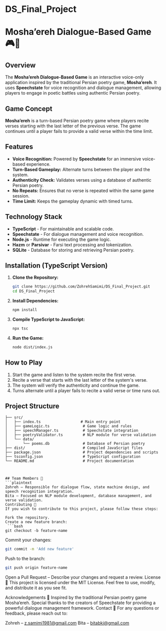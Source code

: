 # DS_Final_Project
# Mosha’ereh Dialogue-Based Game 🎮🎤

## Overview
The **Mosha’ereh Dialogue-Based Game** is an interactive voice-only application inspired by the traditional Persian poetry game, **Mosha’ereh**. It uses **Speechstate** for voice recognition and dialogue management, allowing players to engage in poetic battles using authentic Persian poetry.

## Game Concept
**Mosha’ereh** is a turn-based Persian poetry game where players recite verses starting with the last letter of the previous verse. The game continues until a player fails to provide a valid verse within the time limit.

## Features
- **Voice Recognition:** Powered by **Speechstate** for an immersive voice-based experience.
- **Turn-Based Gameplay:** Alternate turns between the player and the system.
- **Authenticity Check:** Validates verses using a database of authentic Persian poetry.
- **No Repeats:** Ensures that no verse is repeated within the same game session.
- **Time Limit:** Keeps the gameplay dynamic with timed turns.

## Technology Stack
- **TypeScript** - For maintainable and scalable code.
- **Speechstate** - For dialogue management and voice recognition.
- **Node.js** - Runtime for executing the game logic.
- **Hazm** or **Parsivar** - Farsi text processing and tokenization.
- **SQLite** - Database for storing and retrieving Persian poetry.

## Installation (TypeScript Version)
1. **Clone the Repository:**
    ```bash
    git clone https://github.com/ZohrehSamimi/DS_Final_Project.git
    cd DS_Final_Project
    ```

2. **Install Dependencies:**
    ```bash
    npm install
    ```

3. **Compile TypeScript to JavaScript:**
    ```bash
    npx tsc
    ```

4. **Run the Game:**
    ```bash
    node dist/index.js
    ```

## How to Play
1. Start the game and listen to the system recite the first verse.
2. Recite a verse that starts with the last letter of the system's verse.
3. The system will verify the authenticity and continue the game.
4. Turns alternate until a player fails to recite a valid verse or time runs out.

## Project Structure
```plaintext
├── src/
│   ├── index.ts                  # Main entry point
│   ├── gameLogic.ts               # Game logic and rules
│   ├── speechManager.ts           # Speechstate integration
│   ├── poetryValidator.ts         # NLP module for verse validation
│   └── data/
│       └── poems.db               # Database of Persian poetry
├── dist/                          # Compiled JavaScript files
├── package.json                   # Project dependencies and scripts
├── tsconfig.json                  # TypeScript configuration
└── README.md                      # Project documentation



## Team Members 👥
```plaintext
Zohreh – Responsible for dialogue flow, state machine design, and speech recognition integration.
Bita – Focused on NLP module development, database management, and verse validation.
Contributing 🤝
If you wish to contribute to this project, please follow these steps:

Fork the repository.
Create a new feature branch:
 ```bash
git checkout -b feature-name
```
Commit your changes:
 ```bash
git commit -m 'Add new feature'
```
Push to the branch:
 ```bash
git push origin feature-name
```
Open a Pull Request – Describe your changes and request a review.
License 📜
This project is licensed under the MIT License. Feel free to use, modify, and distribute it as you see fit.

Acknowledgements 🙏
Inspired by the traditional Persian poetry game Mosha’ereh.
Special thanks to the creators of Speechstate for providing a powerful dialogue management framework.
Contact 📧
For any questions or feedback, please reach out to:

Zohreh – z.samimi1981@gmail.com
Bita – bitabki@gmail.com 

